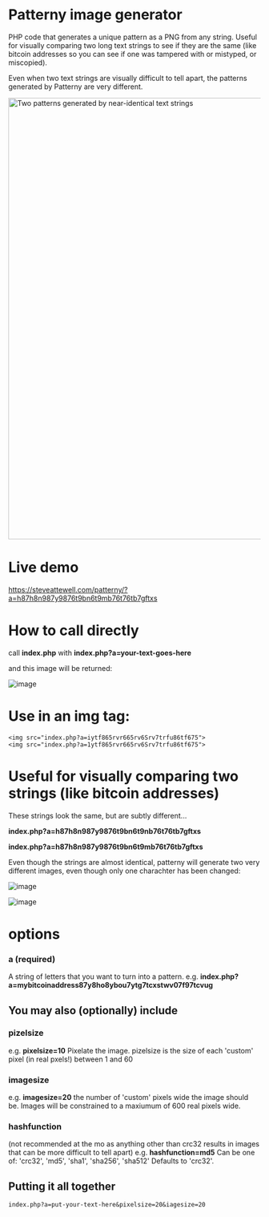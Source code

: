 # Patterny image generator
PHP code that generates a unique pattern as a PNG from any string. Useful for visually comparing two long text strings to see if they are the same (like bitcoin addresses so you can see if one was tampered with or mistyped, or miscopied).

Even when two text strings are visually difficult to tell apart, the patterns generated by Patterny are very different.

<img width="881" alt="Two patterns generated by near-identical text strings" src="https://user-images.githubusercontent.com/21079244/220591270-1f36fe8b-9d13-40a4-bdb4-db0fb0bf2680.png">

# Live demo
https://steveattewell.com/patterny/?a=h87h8n987y9876t9bn6t9mb76t76tb7gftxs

# How to call directly
call **index.php** with **index.php?a=your-text-goes-here**

and this image will be returned:

![image](https://user-images.githubusercontent.com/21079244/220489934-8b7e36d9-0fe7-4ca4-9fae-22028491dc01.png)

# Use in an img tag:
```
<img src="index.php?a=iytf865rvr665rv6Srv7trfu86tf675">
<img src="index.php?a=1ytf865rvr665rv6Srv7trfu86tf675">
```



# Useful for visually comparing two strings (like bitcoin addresses)
These strings look the same, but are subtly different...

**index.php?a=h87h8n987y9876t9bn6t9nb76t76tb7gftxs**

**index.php?a=h87h8n987y9876t9bn6t9mb76t76tb7gftxs**

Even though the strings are almost identical, patterny will generate two very different images, even though only one charachter has been changed:

![image](https://user-images.githubusercontent.com/21079244/220490348-91c64ae3-67a7-4695-bb2f-8ba499f5abd5.png)

![image](https://user-images.githubusercontent.com/21079244/220490419-3f41be8a-a0fa-4a4d-87ae-a78b96511163.png)

# options
### a (required)
A string of letters that you want to turn into a pattern. 
e.g. **index.php?a=mybitcoinaddress87y8ho8ybou7ytg7tcxstwv07f97tcvug** 


## You may also (optionally) include 
### pizelsize 
e.g. **pixelsize=10**
Pixelate the image. pizelsize is the size of each 'custom' pixel (in real pxels!) between 1 and 60

### imagesize
e.g. **imagesize=20**
the number of 'custom' pixels wide the image should be. Images will be constrained to a maxiumum of 600 real pixels wide. 

### hashfunction 
(not recommended at the mo as anything other than crc32 results in images that can be more difficult to tell apart)
e.g. **hashfunction=md5**
Can be one of:  'crc32', 'md5', 'sha1', 'sha256', 'sha512'
Defaults to 'crc32'.

## Putting it all together
```index.php?a=put-your-text-here&pixelsize=20&iagesize=20 ```
